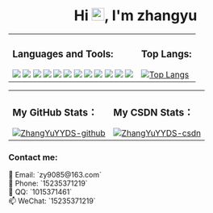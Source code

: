 <!-- 标题 + 个人描述, emoji 取自: http://emojihomepage.com -->
<p align="center">
  <h1 height="10px" align="center">
    Hi <img src="https://cdn.jsdelivr.net/gh/MaleWeb/picture/images/techblog/hi.gif" width="25">, I'm zhangyu
  </h1>
</p>


<!-- 技术栈+常用语言 -->
<table>
  <tr>
    <td>
      <h3>Languages and Tools:</h3>
      <img src="https://img.shields.io/badge/-JavaScript-f6da1c?style=flat&logo=javascript&logoColor=white">
      <img src="https://img.shields.io/badge/-TypeScript-2b6dbf?style=flat&logo=typescript&logoColor=white">
      <img src="https://img.shields.io/badge/-Vue-46b882?style=flat&logo=vue.js&logoColor=white">
      <img src="https://img.shields.io/badge/-React-00b4ce?style=flat&logo=react&logoColor=white">
      <img src="https://img.shields.io/badge/-Node.js-3C873A?style=flat&logo=Node.js&logoColor=white">
      <img src="https://img.shields.io/badge/-Koa-33333D?style=flat&logo=koa&logoColor=white">
      <img src="https://img.shields.io/badge/-Less-bf608e?style=flat&logo=less&logoColor=white">
      <img src="https://img.shields.io/badge/-Sass-b37feb?style=flat&logo=sass&logoColor=white">
      <img src="https://img.shields.io/badge/-Git-ee462c?style=flat&logo=git&logoColor=white">
      <img src="https://img.shields.io/badge/-Github-black?style=flat&logo=github">
      <img src="https://img.shields.io/badge/-Webpack-%232C3A42?style=flat-square&logo=webpack">
      <img src="https://img.shields.io/badge/-ESLint-%234B32C3?style=flat-square&logo=eslint">
    </td>
    <td>
      <h3>Top Langs:</h3>
      <a href="https://github.com/ZhangYuYYDS/github-readme-stats">
        <img src="https://github-readme-stats.vercel.app/api/top-langs/?username=ZhangYuYYDS&layout=compact" alt="Top Langs">
      </a>
    </td>
  </tr>
</table>



<!-- github状态+csdn状态 -->
<table>
  <tr>
    <td>
      <h3>My GitHub Stats：</h3>
      <a href="https://github.com/anuraghazra/github-readme-stats">
        <img src="https://github-readme-stats.vercel.app/api?username=ZhangYuYYDS&theme=radical" alt="ZhangYuYYDS-github"/>
      </a>
    </td>
    <td>
      <h3>My CSDN Stats：</h3>
      <a href="https://stats.justsong.cn/api/csdn?id=ZhangYu_010228">
        <img src="https://stats.justsong.cn/api/csdn?id=ZhangYu_010228&theme=radical" alt="ZhangYuYYDS-csdn"/>
      </a>
    </td>
  </tr>
</table>


<!-- 联系我 -->
<div>
  <h3>Contact me:</h3>

  <div>📨 Email: `zy9085@163.com` </div> 
  <div>📱 Phone: `15235371219` </div> 
  <div>👻 QQ: `1015371461` </div> 
  <div>📫 WeChat: `15235371219` </div>
</div>

<!-- 贪吃蛇 - 图片有 actions/Generate Snake 定时生成 -->
<!-- <picture>
  <source media="(prefers-color-scheme: dark)" srcset="./assets/github-snake-dark.svg" />
  <source media="(prefers-color-scheme: light)" srcset="./assets/github-snake.svg" />
  <img width="100%" alt="github-snake" src="./assets/github-snake.svg" />
</picture> -->
